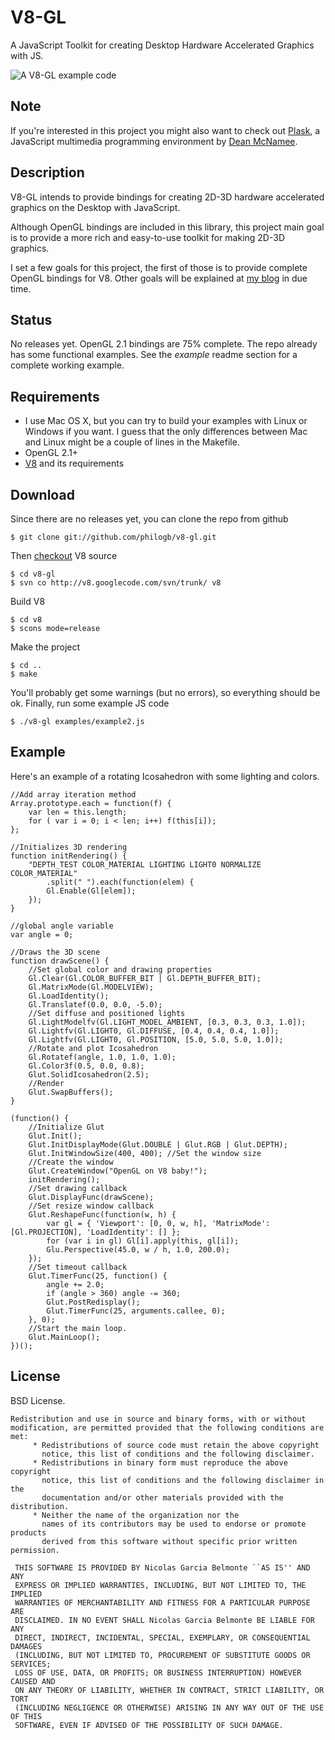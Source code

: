 V8-GL
=========

A JavaScript Toolkit for creating Desktop Hardware Accelerated Graphics with JS.

![A V8-GL example code](http://blog.thejit.org/assets/v8gl2.png)

Note
------

If you're interested in this project you might also want to check out [Plask](http://www.plask.org/), a JavaScript multimedia programming environment by [Dean McNamee](https://github.com/deanm).


Description
---------

V8-GL intends to provide bindings for creating 2D-3D hardware accelerated graphics on the Desktop with JavaScript.

Although OpenGL bindings are included in this library, this project main goal is to provide a more rich and easy-to-use toolkit 
for making 2D-3D graphics.

I set a few goals for this project, the first of those is to provide complete OpenGL bindings for V8.
Other goals will be explained at [my blog](http://blog.thejit.org) in due time.


Status
---------

No releases yet. OpenGL 2.1 bindings are 75% complete. The repo already has some functional examples. See the *example* readme section for a complete working example.

Requirements
---------

- I use Mac OS X, but you can try to build your examples with Linux or Windows if you want. I guess that the only differences between Mac and Linux might be a couple of lines in the Makefile.
- OpenGL 2.1+
- [V8](http://code.google.com/p/v8/) and its requirements

Download
---------

Since there are no releases yet, you can clone the repo from github
 
    $ git clone git://github.com/philogb/v8-gl.git

Then [checkout](http://code.google.com/p/v8/source/checkout) V8 source

    $ cd v8-gl
    $ svn co http://v8.googlecode.com/svn/trunk/ v8

Build V8

    $ cd v8
    $ scons mode=release

Make the project

    $ cd ..
    $ make
    
You'll probably get some warnings (but no errors), so everything should be ok.
Finally, run some example JS code

    $ ./v8-gl examples/example2.js
    


Example
---------

Here's an example of a rotating Icosahedron with some lighting and colors.

    //Add array iteration method
    Array.prototype.each = function(f) {
        var len = this.length;
        for ( var i = 0; i < len; i++) f(this[i]);
    };
    
    //Initializes 3D rendering
    function initRendering() {
        "DEPTH_TEST COLOR_MATERIAL LIGHTING LIGHT0 NORMALIZE COLOR_MATERIAL"
            .split(" ").each(function(elem) {
            Gl.Enable(Gl[elem]);
        });
    }
    
    //global angle variable
    var angle = 0;
    
    //Draws the 3D scene
    function drawScene() {
        //Set global color and drawing properties
        Gl.Clear(Gl.COLOR_BUFFER_BIT | Gl.DEPTH_BUFFER_BIT);
        Gl.MatrixMode(Gl.MODELVIEW); 
        Gl.LoadIdentity();
        Gl.Translatef(0.0, 0.0, -5.0);
        //Set diffuse and positioned lights
        Gl.LightModelfv(Gl.LIGHT_MODEL_AMBIENT, [0.3, 0.3, 0.3, 1.0]);
        Gl.Lightfv(Gl.LIGHT0, Gl.DIFFUSE, [0.4, 0.4, 0.4, 1.0]);
        Gl.Lightfv(Gl.LIGHT0, Gl.POSITION, [5.0, 5.0, 5.0, 1.0]);
        //Rotate and plot Icosahedron
        Gl.Rotatef(angle, 1.0, 1.0, 1.0);
        Gl.Color3f(0.5, 0.0, 0.8);
        Glut.SolidIcosahedron(2.5);
        //Render
        Glut.SwapBuffers(); 
    }
    
    (function() {
        //Initialize Glut
        Glut.Init();
        Glut.InitDisplayMode(Glut.DOUBLE | Glut.RGB | Glut.DEPTH);
        Glut.InitWindowSize(400, 400); //Set the window size
        //Create the window
        Glut.CreateWindow("OpenGL on V8 baby!");
        initRendering();
        //Set drawing callback
        Glut.DisplayFunc(drawScene);
        //Set resize window callback
        Glut.ReshapeFunc(function(w, h) {
            var gl = { 'Viewport': [0, 0, w, h], 'MatrixMode': [Gl.PROJECTION], 'LoadIdentity': [] };
            for (var i in gl) Gl[i].apply(this, gl[i]);
            Glu.Perspective(45.0, w / h, 1.0, 200.0);
        });
        //Set timeout callback
        Glut.TimerFunc(25, function() {
            angle += 2.0;
            if (angle > 360) angle -= 360;
            Glut.PostRedisplay();
            Glut.TimerFunc(25, arguments.callee, 0);
        }, 0);
        //Start the main loop.
        Glut.MainLoop();
    })();
    


License
---------

BSD License.

    Redistribution and use in source and binary forms, with or without
    modification, are permitted provided that the following conditions are met:
         * Redistributions of source code must retain the above copyright
           notice, this list of conditions and the following disclaimer.
         * Redistributions in binary form must reproduce the above copyright
           notice, this list of conditions and the following disclaimer in the
           documentation and/or other materials provided with the distribution.
         * Neither the name of the organization nor the
           names of its contributors may be used to endorse or promote products
           derived from this software without specific prior written permission.
    
     THIS SOFTWARE IS PROVIDED BY Nicolas Garcia Belmonte ``AS IS'' AND ANY
     EXPRESS OR IMPLIED WARRANTIES, INCLUDING, BUT NOT LIMITED TO, THE IMPLIED
     WARRANTIES OF MERCHANTABILITY AND FITNESS FOR A PARTICULAR PURPOSE ARE
     DISCLAIMED. IN NO EVENT SHALL Nicolas Garcia Belmonte BE LIABLE FOR ANY
     DIRECT, INDIRECT, INCIDENTAL, SPECIAL, EXEMPLARY, OR CONSEQUENTIAL DAMAGES
     (INCLUDING, BUT NOT LIMITED TO, PROCUREMENT OF SUBSTITUTE GOODS OR SERVICES;
     LOSS OF USE, DATA, OR PROFITS; OR BUSINESS INTERRUPTION) HOWEVER CAUSED AND
     ON ANY THEORY OF LIABILITY, WHETHER IN CONTRACT, STRICT LIABILITY, OR TORT
     (INCLUDING NEGLIGENCE OR OTHERWISE) ARISING IN ANY WAY OUT OF THE USE OF THIS
     SOFTWARE, EVEN IF ADVISED OF THE POSSIBILITY OF SUCH DAMAGE.
